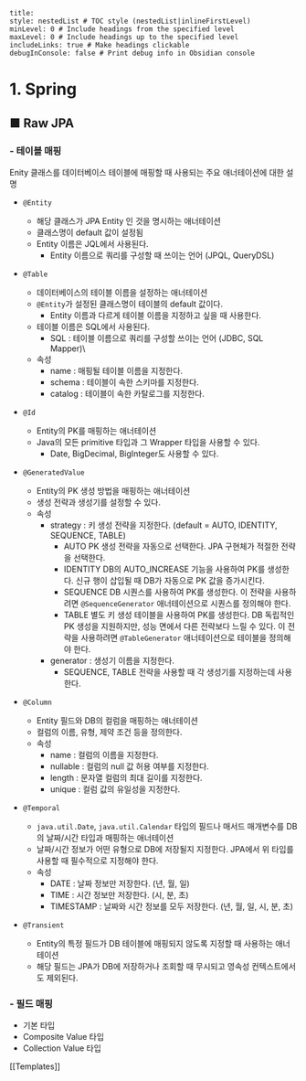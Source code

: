 ```table-of-contents
title: 
style: nestedList # TOC style (nestedList|inlineFirstLevel)
minLevel: 0 # Include headings from the specified level
maxLevel: 0 # Include headings up to the specified level
includeLinks: true # Make headings clickable
debugInConsole: false # Print debug info in Obsidian console
```

# 1. Spring
## ■ Raw JPA

### - 테이블 매핑
Enity 클래스를 데이터베이스 테이블에 매핑할 때 사용되는 주요 애너테이션에 대한 설명
- `@Entity`
	- 해당 클래스가 JPA Entity 인 것을 명시하는 애너테이션
	- 클래스명이 default 값이 설정됨
	- Entity 이름은 JQL에서 사용된다.
		- Entity 이름으로 쿼리를 구성할 때 쓰이는 언어 (JPQL, QueryDSL)
		  
- `@Table`
	- 데이터베이스의 테이블 이름을 설정하는 애너테이션
	- `@Entity`가 설정된 클래스명이 테이블의 default 값이다.
		- Entity 이름과 다르게 테이블 이름을 지정하고 싶을 때 사용한다.
	- 테이블 이름은 SQL에서 사용된다.
		- SQL : 테이블 이름으로 쿼리를 구성할 쓰이는 언어 (JDBC, SQL Mapper)\
	- 속성
		- name : 매핑될 테이블 이름을 지정한다.
		- schema : 테이블이 속한 스키마를 지정한다.
		- catalog : 테이블이 속한 카탈로그를 지정한다.
		  
- `@Id`
	- Entity의 PK를 매핑하는 애너테이션
	- Java의 모든 primitive 타입과 그 Wrapper 타입을 사용할 수 있다.
		- Date, BigDecimal, BigInteger도 사용할 수 있다.
		  
- `@GeneratedValue`
	- Entity의 PK 생성 방법을 매핑하는 애너테이션
	- 생성 전략과 생성기를 설정할 수 있다.
	- 속성
		- strategy : 키 생성 전략을 지정한다. (default = AUTO, IDENTITY, SEQUENCE, TABLE)
			- AUTO
			  PK 생성 전략을 자동으로 선택한다. JPA 구현체가 적절한 전략을 선택한다.
			- IDENTITY
			  DB의 AUTO_INCREASE 기능을 사용하여 PK를 생성한다. 신규 행이 삽입될 때 DB가 자동으로 PK 값을 증가시킨다.
			- SEQUENCE
			  DB 시퀀스를 사용하여 PK를 생성한다.
			  이 전략을 사용하려면 `@SequenceGenerator` 애너테이션으로 시퀀스를 정의해야 한다.
			- TABLE
			  별도 키 생성 테이블을 사용하여 PK를 생성한다.
			  DB 독립적인 PK 생성을 지원하지만, 성능 면에서 다른 전략보다 느릴 수 있다.
			  이 전략을 사용하려면 `@TableGenerator` 애너테이션으로 테이블을 정의해야 한다.
		- generator : 생성기 이름을 지정한다.
			- SEQUENCE, TABLE 전략을 사용할 때 각 생성기를 지정하는데 사용한다.
			  
- `@Column`
	- Entity 필드와 DB의 컬럼을 매핑하는 애너테이션
	- 컬럼의 이름, 유형, 제약 조건 등을 정의한다.
	- 속성
		- name : 컬럼의 이름을 지정한다.
		- nullable : 컬럼의 null 값 허용 여부를 지정한다.
		- length : 문자열 컬럼의 최대 길이를 지정한다.
		- unique : 컬럼 값의 유일성을 지정한다.
		  
- `@Temporal`
	- `java.util.Date`, `java.util.Calendar` 타입의 필드나 매서드 매개변수를 DB의 날짜/시간 타입과 매핑하는 애너테이션
	- 날짜/시간 정보가 어떤 유형으로 DB에 저장될지 지정한다.
	  JPA에서 위 타입를 사용할 때 필수적으로 지정해야 한다.
	- 속성
		- DATE : 날짜 정보만 저장한다. (년, 월, 일)
		- TIME : 시간 정보만 저장한다. (시, 분, 초)
		- TIMESTAMP : 날짜와 시간 정보를 모두 저장한다. (년, 월, 일, 시, 분, 초)
		  
- `@Transient`
	- Entity의 특정 필드가 DB 테이블에 매핑되지 않도록 지정할 때 사용하는 애너테이션
	- 해당 필드는 JPA가 DB에 저장하거나 조회할 때 무시되고 영속성 컨텍스트에서도 제외된다.

### - 필드 매핑
- 기본 타입
- Composite Value 타입
- Collection Value 타입




[[Templates]]
